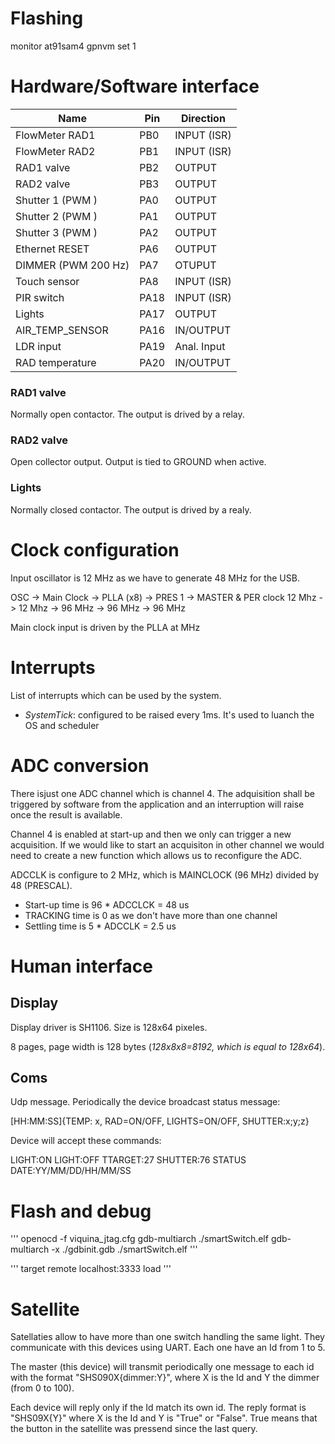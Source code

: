# Flashing

monitor at91sam4 gpnvm set 1

# Hardware/Software interface

| Name                | Pin   | Direction  |
|---------------------|-------|------------|
| FlowMeter RAD1      | PB0   | INPUT (ISR)|
| FlowMeter RAD2      | PB1   | INPUT (ISR)|
| RAD1 valve          | PB2   | OUTPUT     |
| RAD2 valve          | PB3   | OUTPUT     |
| Shutter 1 (PWM )    | PA0   | OUTPUT     |
| Shutter 2 (PWM )    | PA1   | OUTPUT     |
| Shutter 3 (PWM )    | PA2   | OUTPUT     |
| Ethernet RESET      | PA6   | OUTPUT     |
| DIMMER (PWM 200 Hz) | PA7   | OTUPUT     |
| Touch sensor        | PA8   | INPUT (ISR)|
| PIR switch          | PA18  | INPUT (ISR)|
| Lights              | PA17  | OUTPUT     |
| AIR\_TEMP\_SENSOR   | PA16  | IN/OUTPUT  |
| LDR input           | PA19  | Anal. Input|
| RAD temperature     | PA20  | IN/OUTPUT  |

### RAD1 valve

Normally open contactor. The output is drived by a relay.

### RAD2 valve

Open collector output. Output is tied to GROUND when active.

### Lights

Normally closed contactor. The output is drived by a realy.


# Clock configuration

Input oscillator is 12 MHz as we have to generate 48 MHz for the USB.

OSC    -> Main Clock -> PLLA (x8) ->  PRES 1 -> MASTER & PER clock
12 Mhz -> 12 Mhz     -> 96 MHz    ->  96 MHz -> 96 MHz

Main clock input is driven by the PLLA at MHz

# Interrupts

List of interrupts which can be used by the system.

+ *SystemTick*: configured to be raised every 1ms. It's used to luanch the OS and
scheduler

# ADC conversion

There isjust one ADC channel which is channel 4. The adquisition shall be triggered
by software from the application and an interruption will raise once the result
is available.

Channel 4 is enabled at start-up and then we only can trigger a new acquisition. If we
would like to start an acquisiton in other channel we would need to create a new
function which allows us to reconfigure the ADC.

ADCCLK is configure to 2 MHz, which is MAINCLOCK (96 MHz) divided by 48 (PRESCAL).

+ Start-up time is 96 * ADCCLCK = 48 us
+ TRACKING time is 0 as we don't have more than one channel
+ Settling time is 5 * ADCCLK = 2.5 us

# Human interface

## Display

Display driver is SH1106. Size is 128x64 pixeles.

8 pages, page width is 128 bytes (*128x8x8=8192, which is equal to 128x64*).


## Coms

Udp message. Periodically the device broadcast status message: 

[HH:MM:SS]{TEMP: x,
RAD=ON/OFF,
LIGHTS=ON/OFF,
SHUTTER:x;y;z}

Device will accept these commands:

LIGHT:ON
LIGHT:OFF
TTARGET:27
SHUTTER:76
STATUS
DATE:YY/MM/DD/HH/MM/SS


# Flash and debug

'''
openocd -f viquina_jtag.cfg
gdb-multiarch ./smartSwitch.elf
gdb-multiarch -x ./gdbinit.gdb ./smartSwitch.elf
'''

'''
target remote localhost:3333
load
'''

# Satellite

Satellaties allow to have more than one switch handling the same light. They communicate with
this devices using UART. Each one have an Id from 1 to 5.

The master (this device) will transmit periodically one message to each id with the
format "SHS090X{dimmer:Y}", where X is the Id and Y the dimmer (from 0 to 100).

Each device will reply only if the Id match its own id. The reply format is "SHS09X{Y}"
where X is the Id and Y is "True" or "False". True means that the button in the satellite was
pressend since the last query.

